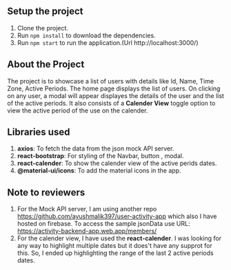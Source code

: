 ## Setup the project

1. Clone the project.
2. Run `npm install` to download the dependencies.
3. Run `npm start` to run the application.(Url http://localhost:3000/)

## About the Project

The project is to showcase a list of users with details like Id, Name, Time Zone, Active Periods.
The home page displays the list of users.
On clicking on any user, a modal will appear displayes the details of the user and the list of the active periods.
It also consists of a **Calender View** toggle option to view the active period of the use on the calender.

## Libraries used

1. **axios**: To fetch the data from the json mock API server.
2. **react-bootstrap**: For styling of the Navbar, button , modal.
3. **react-calender**: To show the calender view of the active perids dates.
4. **@material-ui/icons**: To add the material icons in the app.

## Note to reviewers

1. For the Mock API server, I am using another repo https://github.com/ayushmalik397/user-activity-app which also I have hosted on firebase. To access the sample jsonData use URL: https://activity-backend-app.web.app/members/
2. For the calender view, I have used the **react-calender**. I was looking for any way to highlight multiple dates but it does't have any supprot for this. So, I ended up highlighting the range of the last 2 active periods dates.
